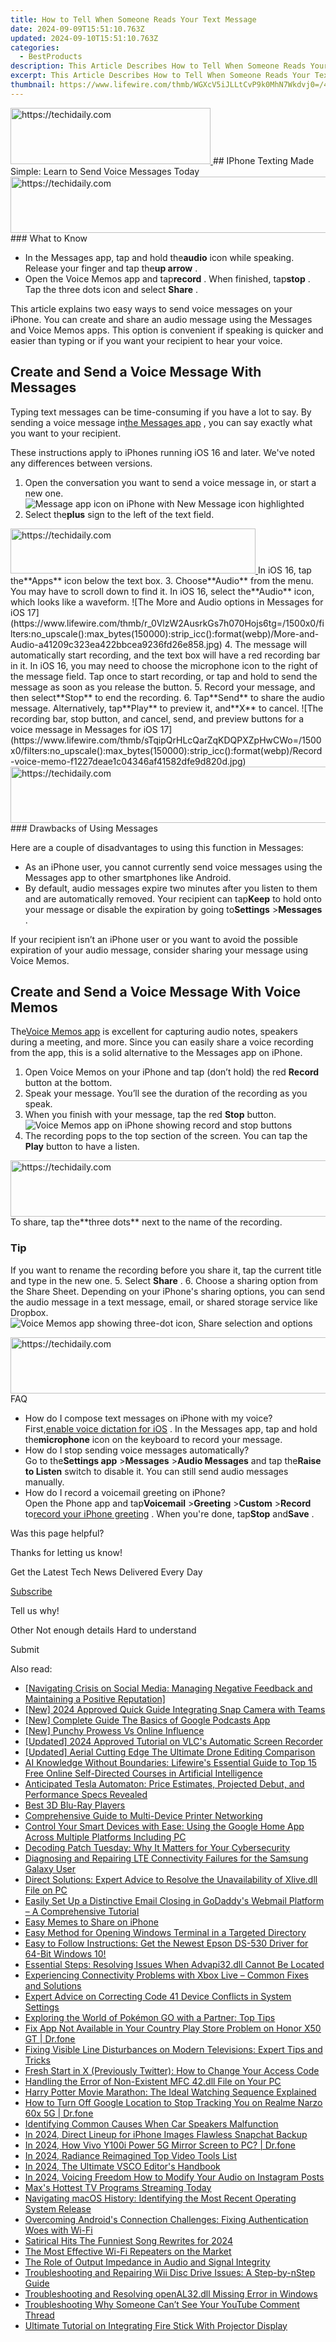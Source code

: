 ```yaml
---
title: How to Tell When Someone Reads Your Text Message
date: 2024-09-09T15:51:10.763Z
updated: 2024-09-10T15:51:10.763Z
categories:
  - BestProducts
description: This Article Describes How to Tell When Someone Reads Your Text Message
excerpt: This Article Describes How to Tell When Someone Reads Your Text Message
thumbnail: https://www.lifewire.com/thmb/WGXcV5iJLLtCvP9k0MhN7Wkdvj0=/400x300/filters:no_upscale():max_bytes(150000):strip_icc():format(webp)/this-is-too-stressful-1195222010-b89ca79861814454a37e0cab3e9d0719.jpg
---
```


<!-- affiliate ads begin -->
<a href="https://wigfever.sjv.io/c/5597632/2014853/22899" target="_top" id="2014853">
  <img src="//a.impactradius-go.com/display-ad/22899-2014853" border="0" alt="https://techidaily.com" width="320" height="90"/>
</a>
<img height="0" width="0" src="https://wigfever.sjv.io/i/5597632/2014853/22899" style="position:absolute;visibility:hidden;" border="0" />
<!-- affiliate ads end -->
## IPhone Texting Made Simple: Learn to Send Voice Messages Today
<!-- affiliate ads begin -->
<a href="https://appsumo.8odi.net/c/5597632/2130870/7443" target="_top" id="2130870">
  <img src="//a.impactradius-go.com/display-ad/7443-2130870" border="0" alt="https://techidaily.com" width="728" height="90"/>
</a>
<img height="0" width="0" src="https://appsumo.8odi.net/i/5597632/2130870/7443" style="position:absolute;visibility:hidden;" border="0" />
<!-- affiliate ads end -->
### What to Know

* In the Messages app, tap and hold the**audio** icon while speaking. Release your finger and tap the**up arrow** .
* Open the Voice Memos app and tap**record** . When finished, tap**stop** . Tap the three dots icon and select **Share** .

 This article explains two easy ways to send voice messages on your iPhone. You can create and share an audio message using the Messages and Voice Memos apps. This option is convenient if speaking is quicker and easier than typing or if you want your recipient to hear your voice.

## Create and Send a Voice Message With Messages

 Typing text messages can be time-consuming if you have a lot to say. By sending a voice message in[the Messages app](https://www.lifewire.com/imessage-apples-free-texting-app-1999185) , you can say exactly what you want to your recipient.

 These instructions apply to iPhones running iOS 16 and later. We've noted any differences between versions.

1. Open the conversation you want to send a voice message in, or start a new one.  
![Message app icon on iPhone with New Message icon highlighted](https://www.lifewire.com/thmb/A-SaD3LfHhks1h-DkX8NTEPr-PI=/1500x0/filters:no_upscale():max_bytes(150000):strip_icc():format(webp)/A1-send-voice-messages-iphone-5199864-e4361686446647f1ae2290a2992904a5.jpg)
2. Select the**plus** sign to the left of the text field.  
<!-- affiliate ads begin -->
<a href="https://aligracehair.sjv.io/c/5597632/2135417/19272" target="_top" id="2135417">
  <img src="//a.impactradius-go.com/display-ad/19272-2135417" border="0" alt="https://techidaily.com" width="392" height="72"/>
</a>
<img height="0" width="0" src="https://aligracehair.sjv.io/i/5597632/2135417/19272" style="position:absolute;visibility:hidden;" border="0" />
<!-- affiliate ads end -->
 In iOS 16, tap the**Apps** icon below the text box.
3. Choose**Audio** from the menu. You may have to scroll down to find it.  
 In iOS 16, select the**Audio** icon, which looks like a waveform.  
![The More and Audio options in Messages for iOS 17](https://www.lifewire.com/thmb/r_0VlzW2AusrkGs7h070Hojs6tg=/1500x0/filters:no_upscale():max_bytes(150000):strip_icc():format(webp)/More-and-Audio-a41209c323ea422bbcea9236fd26e858.jpg)
4. The message will automatically start recording, and the text box will have a red recording bar in it.  
 In iOS 16, you may need to choose the microphone icon to the right of the message field. Tap once to start recording, or tap and hold to send the message as soon as you release the button.
5. Record your message, and then select**Stop** to end the recording.
6. Tap**Send** to share the audio message. Alternatively, tap**Play** to preview it, and**X** to cancel.  
![The recording bar, stop button, and cancel, send, and preview buttons for a voice message in Messages for iOS 17](https://www.lifewire.com/thmb/sTqipQrHLcQarZqKDQPXZpHwCWo=/1500x0/filters:no_upscale():max_bytes(150000):strip_icc():format(webp)/Record-voice-memo-f1227deae1c04346af41582dfe9d820d.jpg)

<!-- affiliate ads begin -->
<a href="https://appsumo.8odi.net/c/5597632/2129739/7443" target="_top" id="2129739">
  <img src="//a.impactradius-go.com/display-ad/7443-2129739" border="0" alt="https://techidaily.com" width="728" height="90"/>
</a>
<img height="0" width="0" src="https://appsumo.8odi.net/i/5597632/2129739/7443" style="position:absolute;visibility:hidden;" border="0" />
<!-- affiliate ads end -->
### Drawbacks of Using Messages

 Here are a couple of disadvantages to using this function in Messages:

* As an iPhone user, you cannot currently send voice messages using the Messages app to other smartphones like Android.
* By default, audio messages expire two minutes after you listen to them and are automatically removed. Your recipient can tap**Keep** to hold onto your message or disable the expiration by going to**Settings** \>**Messages** .

 If your recipient isn’t an iPhone user or you want to avoid the possible expiration of your audio message, consider sharing your message using Voice Memos.

## Create and Send a Voice Message With Voice Memos

 The[Voice Memos app](https://www.lifewire.com/how-to-use-voice-memos-on-iphone-4799058) is excellent for capturing audio notes, speakers during a meeting, and more. Since you can easily share a voice recording from the app, this is a solid alternative to the Messages app on iPhone.

1. Open Voice Memos on your iPhone and tap (don’t hold) the red **Record** button at the bottom.
2. Speak your message. You’ll see the duration of the recording as you speak.
3. When you finish with your message, tap the red **Stop** button.  
![Voice Memos app on iPhone showing record and stop buttons](https://www.lifewire.com/thmb/2_63ut4LxIyAJWKQ8B09aZfN3GQ=/1500x0/filters:no_upscale():max_bytes(150000):strip_icc():format(webp)/B1-send-voice-messages-iphone-5199864-8bd9efbee2b74c8eb666703fa3a9dac4.jpg)
4. The recording pops to the top section of the screen. You can tap the **Play** button to have a listen.  
<!-- affiliate ads begin -->
<a href="https://ephamedtechinc.pxf.io/c/5597632/2136624/26400" target="_top" id="2136624">
  <img src="//a.impactradius-go.com/display-ad/26400-2136624" border="0" alt="https://techidaily.com" width="728" height="90"/>
</a>
<img height="0" width="0" src="https://ephamedtechinc.pxf.io/i/5597632/2136624/26400" style="position:absolute;visibility:hidden;" border="0" />
<!-- affiliate ads end -->
 To share, tap the**three dots** next to the name of the recording.  

### Tip  

 If you want to rename the recording before you share it, tap the current title and type in the new one.
5. Select **Share** .
6. Choose a sharing option from the Share Sheet. Depending on your iPhone's sharing options, you can send the audio message in a text message, email, or shared storage service like Dropbox.  
![Voice Memos app showing three-dot icon, Share selection and options](https://www.lifewire.com/thmb/Gw0s1etfHGcauSAdg887IPhFT2Y=/1500x0/filters:no_upscale():max_bytes(150000):strip_icc():format(webp)/B2-send-voice-messages-iphone-5199864-3f38aeb132ab4afeaa4be14920834a4d.jpg)

<!-- affiliate ads begin -->
<a href="https://unicoeye.pxf.io/c/5597632/2134248/18498" target="_top" id="2134248">
  <img src="//a.impactradius-go.com/display-ad/18498-2134248" border="0" alt="https://techidaily.com" width="728" height="90"/>
</a>
<img height="0" width="0" src="https://unicoeye.pxf.io/i/5597632/2134248/18498" style="position:absolute;visibility:hidden;" border="0" />
<!-- affiliate ads end -->
 FAQ

* How do I compose text messages on iPhone with my voice?  
 First,[enable voice dictation for iOS](https://www.lifewire.com/use-ipad-voice-dictation-4103815) . In the Messages app, tap and hold the**microphone** icon on the keyboard to record your message.
* How do I stop sending voice messages automatically?  
 Go to the**Settings app** \>**Messages** \>**Audio Messages** and tap the**Raise to Listen** switch to disable it. You can still send audio messages manually.
* How do I record a voicemail greeting on iPhone?  
 Open the Phone app and tap**Voicemail** \>**Greeting** \>**Custom** \>**Record** to[record your iPhone greeting](https://www.lifewire.com/record-iphone-voicemail-greeting-2000559) . When you're done, tap**Stop** and**Save** .

Was this page helpful?

Thanks for letting us know!

 Get the Latest Tech News Delivered Every Day

[Subscribe](https://www.lifewire.com/#)

Tell us why!

 Other  Not enough details  Hard to understand

 Submit

<ins class="adsbygoogle"
     style="display:block"
     data-ad-format="autorelaxed"
     data-ad-client="ca-pub-7571918770474297"
     data-ad-slot="1223367746"></ins>



<ins class="adsbygoogle"
     style="display:block"
     data-ad-client="ca-pub-7571918770474297"
     data-ad-slot="8358498916"
     data-ad-format="auto"
     data-full-width-responsive="true"></ins>

<span class="atpl-alsoreadstyle">Also read:</span>
<div><ul>
<li><a href="https://tech-renaissance.techidaily.com/navigating-crisis-on-social-media-managing-negative-feedback-and-maintaining-a-positive-reputation/"><u>[Navigating Crisis on Social Media: Managing Negative Feedback and Maintaining a Positive Reputation]</u></a></li>
<li><a href="https://snapchat-videos.techidaily.com/new-2024-approved-quick-guide-integrating-snap-camera-with-teams/"><u>[New] 2024 Approved Quick Guide Integrating Snap Camera with Teams</u></a></li>
<li><a href="https://extra-resources.techidaily.com/new-complete-guide-the-basics-of-google-podcasts-app/"><u>[New] Complete Guide The Basics of Google Podcasts App</u></a></li>
<li><a href="https://extra-skills.techidaily.com/new-punchy-prowess-vs-online-influence/"><u>[New] Punchy Prowess Vs Online Influence</u></a></li>
<li><a href="https://video-screen-grab.techidaily.com/updated-2024-approved-tutorial-on-vlcs-automatic-screen-recorder/"><u>[Updated] 2024 Approved Tutorial on VLC's Automatic Screen Recorder</u></a></li>
<li><a href="https://fox-blue.techidaily.com/updated-aerial-cutting-edge-the-ultimate-drone-editing-comparison/"><u>[Updated] Aerial Cutting Edge The Ultimate Drone Editing Comparison</u></a></li>
<li><a href="https://tech-renaissance.techidaily.com/ai-knowledge-without-boundaries-lifewires-essential-guide-to-top-15-free-online-self-directed-courses-in-artificial-intelligence/"><u>AI Knowledge Without Boundaries: Lifewire's Essential Guide to Top 15 Free Online Self-Directed Courses in Artificial Intelligence</u></a></li>
<li><a href="https://tech-renaissance.techidaily.com/anticipated-tesla-automaton-price-estimates-projected-debut-and-performance-specs-revealed/"><u>Anticipated Tesla Automaton: Price Estimates, Projected Debut, and Performance Specs Revealed</u></a></li>
<li><a href="https://fox-helps.techidaily.com/best-3d-blu-ray-players/"><u>Best 3D Blu-Ray Players</u></a></li>
<li><a href="https://tech-renaissance.techidaily.com/comprehensive-guide-to-multi-device-printer-networking/"><u>Comprehensive Guide to Multi-Device Printer Networking</u></a></li>
<li><a href="https://tech-renaissance.techidaily.com/control-your-smart-devices-with-ease-using-the-google-home-app-across-multiple-platforms-including-pc/"><u>Control Your Smart Devices with Ease: Using the Google Home App Across Multiple Platforms Including PC</u></a></li>
<li><a href="https://tech-renaissance.techidaily.com/decoding-patch-tuesday-why-it-matters-for-your-cybersecurity/"><u>Decoding Patch Tuesday: Why It Matters for Your Cybersecurity</u></a></li>
<li><a href="https://tech-renaissance.techidaily.com/diagnosing-and-repairing-lte-connectivity-failures-for-the-samsung-galaxy-user/"><u>Diagnosing and Repairing LTE Connectivity Failures for the Samsung Galaxy User</u></a></li>
<li><a href="https://tech-renaissance.techidaily.com/direct-solutions-expert-advice-to-resolve-the-unavailability-of-xlivedll-file-on-pc/"><u>Direct Solutions: Expert Advice to Resolve the Unavailability of Xlive.dll File on PC</u></a></li>
<li><a href="https://tech-renaissance.techidaily.com/easily-set-up-a-distinctive-email-closing-in-godaddys-webmail-platform-a-comprehensive-tutorial/"><u>Easily Set Up a Distinctive Email Closing in GoDaddy's Webmail Platform – A Comprehensive Tutorial</u></a></li>
<li><a href="https://extra-hints.techidaily.com/easy-memes-to-share-on-iphone/"><u>Easy Memes to Share on iPhone</u></a></li>
<li><a href="https://tech-renaissance.techidaily.com/easy-method-for-opening-windows-terminal-in-a-targeted-directory/"><u>Easy Method for Opening Windows Terminal in a Targeted Directory</u></a></li>
<li><a href="https://hardware-updates.techidaily.com/1722972055997-easy-to-follow-instructions-get-the-newest-epson-ds-530-driver-for-64-bit-windows-10/"><u>Easy to Follow Instructions: Get the Newest Epson DS-530 Driver for 64-Bit Windows 10!</u></a></li>
<li><a href="https://tech-renaissance.techidaily.com/essential-steps-resolving-issues-when-advapi32dll-cannot-be-located/"><u>Essential Steps: Resolving Issues When Advapi32.dll Cannot Be Located</u></a></li>
<li><a href="https://tech-renaissance.techidaily.com/experiencing-connectivity-problems-with-xbox-live-common-fixes-and-solutions/"><u>Experiencing Connectivity Problems with Xbox Live – Common Fixes and Solutions</u></a></li>
<li><a href="https://tech-renaissance.techidaily.com/expert-advice-on-correcting-code-41-device-conflicts-in-system-settings/"><u>Expert Advice on Correcting Code 41 Device Conflicts in System Settings</u></a></li>
<li><a href="https://tech-renaissance.techidaily.com/exploring-the-world-of-pokemon-go-with-a-partner-top-tips/"><u>Exploring the World of Pokémon GO with a Partner: Top Tips</u></a></li>
<li><a href="https://howto.techidaily.com/fix-app-not-available-in-your-country-play-store-problem-on-honor-x50-gt-drfone-by-drfone-fix-android-problems-fix-android-problems/"><u>Fix App Not Available in Your Country Play Store Problem on Honor X50 GT | Dr.fone</u></a></li>
<li><a href="https://tech-renaissance.techidaily.com/fixing-visible-line-disturbances-on-modern-televisions-expert-tips-and-tricks/"><u>Fixing Visible Line Disturbances on Modern Televisions: Expert Tips and Tricks</u></a></li>
<li><a href="https://tech-renaissance.techidaily.com/fresh-start-in-x-previously-twitter-how-to-change-your-access-code/"><u>Fresh Start in X (Previously Twitter): How to Change Your Access Code</u></a></li>
<li><a href="https://tech-renaissance.techidaily.com/handling-the-error-of-non-existent-mfc-42dll-file-on-your-pc/"><u>Handling the Error of Non-Existent MFC 42.dll File on Your PC</u></a></li>
<li><a href="https://tech-renaissance.techidaily.com/harry-potter-movie-marathon-the-ideal-watching-sequence-explained/"><u>Harry Potter Movie Marathon: The Ideal Watching Sequence Explained</u></a></li>
<li><a href="https://android-location-track.techidaily.com/how-to-turn-off-google-location-to-stop-tracking-you-on-realme-narzo-60x-5g-drfone-by-drfone-virtual-android/"><u>How to Turn Off Google Location to Stop Tracking You on Realme Narzo 60x 5G | Dr.fone</u></a></li>
<li><a href="https://tech-renaissance.techidaily.com/identifying-common-causes-when-car-speakers-malfunction/"><u>Identifying Common Causes When Car Speakers Malfunction</u></a></li>
<li><a href="https://snapchat-videos.techidaily.com/in-2024-direct-lineup-for-iphone-images-flawless-snapchat-backup/"><u>In 2024, Direct Lineup for iPhone Images Flawless Snapchat Backup</u></a></li>
<li><a href="https://screen-mirror.techidaily.com/in-2024-how-vivo-y100i-power-5g-mirror-screen-to-pc-drfone-by-drfone-android/"><u>In 2024, How Vivo Y100i Power 5G Mirror Screen to PC? | Dr.fone</u></a></li>
<li><a href="https://extra-support.techidaily.com/in-2024-radiance-reimagined-top-video-tools-list/"><u>In 2024, Radiance Reimagined Top Video Tools List</u></a></li>
<li><a href="https://some-guidance.techidaily.com/in-2024-the-ultimate-vsco-editors-handbook/"><u>In 2024, The Ultimate VSCO Editor's Handbook</u></a></li>
<li><a href="https://instagram-video-files.techidaily.com/in-2024-voicing-freedom-how-to-modify-your-audio-on-instagram-posts/"><u>In 2024, Voicing Freedom How to Modify Your Audio on Instagram Posts</u></a></li>
<li><a href="https://tech-renaissance.techidaily.com/maxs-hottest-tv-programs-streaming-today/"><u>Max's Hottest TV Programs Streaming Today</u></a></li>
<li><a href="https://tech-renaissance.techidaily.com/navigating-macos-history-identifying-the-most-recent-operating-system-release/"><u>Navigating macOS History: Identifying the Most Recent Operating System Release</u></a></li>
<li><a href="https://tech-renaissance.techidaily.com/overcoming-androids-connection-challenges-fixing-authentication-woes-with-wi-fi/"><u>Overcoming Android's Connection Challenges: Fixing Authentication Woes with Wi-Fi</u></a></li>
<li><a href="https://eaxpv-info.techidaily.com/satirical-hits-the-funniest-song-rewrites-for-2024/"><u>Satirical Hits The Funniest Song Rewrites for 2024</u></a></li>
<li><a href="https://tech-renaissance.techidaily.com/the-most-effective-wi-fi-repeaters-on-the-market/"><u>The Most Effective Wi-Fi Repeaters on the Market</u></a></li>
<li><a href="https://tech-renaissance.techidaily.com/the-role-of-output-impedance-in-audio-and-signal-integrity/"><u>The Role of Output Impedance in Audio and Signal Integrity</u></a></li>
<li><a href="https://tech-renaissance.techidaily.com/troubleshooting-and-repairing-wii-disc-drive-issues-a-step-by-nstep-guide/"><u>Troubleshooting and Repairing Wii Disc Drive Issues: A Step-by-nStep Guide</u></a></li>
<li><a href="https://tech-renaissance.techidaily.com/troubleshooting-and-resolving-openal32dll-missing-error-in-windows/"><u>Troubleshooting and Resolving openAL32.dll Missing Error in Windows</u></a></li>
<li><a href="https://tech-renaissance.techidaily.com/troubleshooting-why-someone-cant-see-your-youtube-comment-thread/"><u>Troubleshooting Why Someone Can’t See Your YouTube Comment Thread</u></a></li>
<li><a href="https://tech-renaissance.techidaily.com/ultimate-tutorial-on-integrating-fire-stick-with-projector-display/"><u>Ultimate Tutorial on Integrating Fire Stick With Projector Display</u></a></li>
</ul></div>
